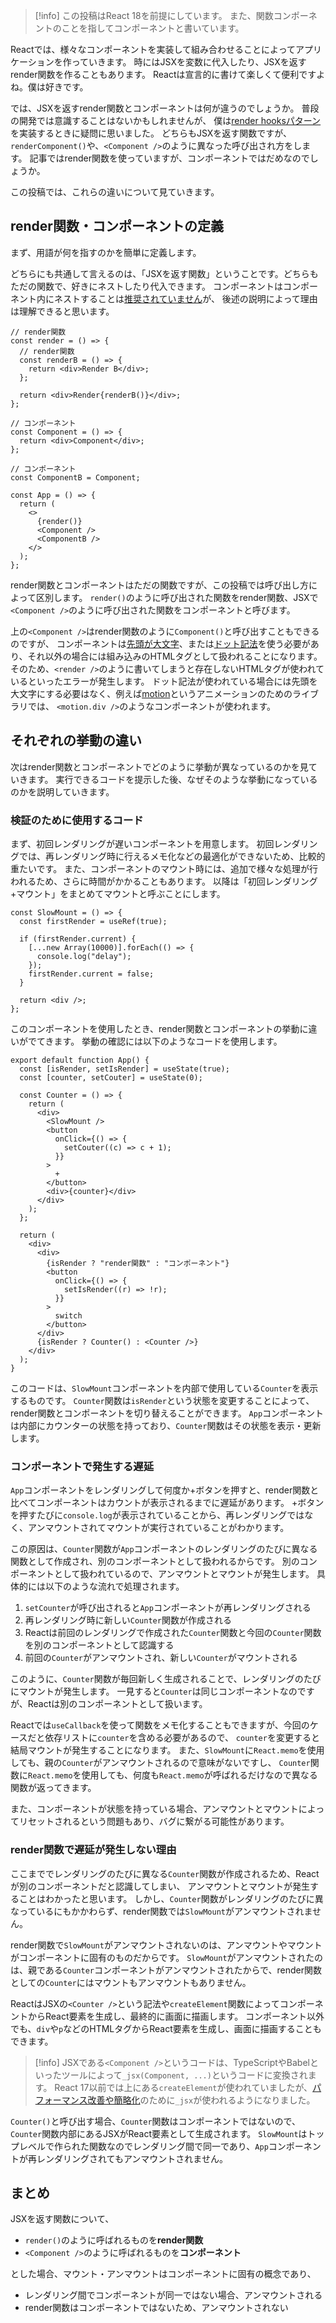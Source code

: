 > [!info]
> この投稿はReact 18を前提にしています。
> また、関数コンポーネントのことを指してコンポーネントと書いています。

Reactでは、様々なコンポーネントを実装して組み合わせることによってアプリケーションを作っていきます。
時にはJSXを変数に代入したり、JSXを返すrender関数を作ることもあります。
Reactは宣言的に書けて楽しくて便利ですよね。僕は好きです。

では、JSXを返すrender関数とコンポーネントは何が違うのでしょうか。
普段の開発では意識することはないかもしれませんが、
僕は[render hooksパターン](https://engineering.linecorp.com/ja/blog/line-securities-frontend-3)を実装するときに疑問に思いました。
どちらもJSXを返す関数ですが、`renderComponent()`や、`<Component />`のように異なった呼び出され方をします。
記事ではrender関数を使っていますが、コンポーネントではだめなのでしょうか。

この投稿では、これらの違いについて見ていきます。

## render関数・コンポーネントの定義

まず、用語が何を指すのかを簡単に定義します。

どちらにも共通して言えるのは、「JSXを返す関数」ということです。どちらもただの関数で、好きにネストしたり代入できます。
コンポーネントはコンポーネント内にネストすることは[推奨されていません](https://ja.react.dev/learn/your-first-component#nesting-and-organizing-components)が、
後述の説明によって理由は理解できると思います。

```tsx
// render関数
const render = () => {
  // render関数
  const renderB = () => {
    return <div>Render B</div>;
  };

  return <div>Render{renderB()}</div>;
};

// コンポーネント
const Component = () => {
  return <div>Component</div>;
};

// コンポーネント
const ComponentB = Component;

const App = () => {
  return (
    <>
      {render()}
      <Component />
      <ComponentB />
    </>
  );
};
```

render関数とコンポーネントはただの関数ですが、この投稿では呼び出し方によって区別します。
`render()`のように呼び出された関数をrender関数、JSXで`<Component />`のように呼び出された関数をコンポーネントと呼びます。

上の`<Component />`はrender関数のように`Component()`と呼び出すこともできるのですが、
コンポーネントは[先頭が大文字](https://ja.react.dev/reference/react/createElement#caveats:~:text=JSX%20%E3%82%92%E4%BD%BF%E7%94%A8%E3%81%99%E3%82%8B%E5%A0%B4%E5%90%88%E3%80%81%E7%8B%AC%E8%87%AA%E3%81%AE%E3%82%AB%E3%82%B9%E3%82%BF%E3%83%A0%E3%82%B3%E3%83%B3%E3%83%9D%E3%83%BC%E3%83%8D%E3%83%B3%E3%83%88%E3%82%92%E3%83%AC%E3%83%B3%E3%83%80%E3%83%BC%E3%81%99%E3%82%8B%E3%81%9F%E3%82%81%E3%81%AB%E3%81%AF%E3%82%BF%E3%82%B0%E3%82%92%E5%A4%A7%E6%96%87%E5%AD%97%E3%81%A7%E5%A7%8B%E3%82%81%E3%82%8B%E5%BF%85%E8%A6%81%E3%81%8C%E3%81%82%E3%82%8A%E3%81%BE%E3%81%99%E3%80%82)、または[ドット記法](https://ja.legacy.reactjs.org/docs/jsx-in-depth.html#using-dot-notation-for-jsx-type)を使う必要があり、それ以外の場合には組み込みのHTMLタグとして扱われることになります。
そのため、`<render />`のように書いてしまうと存在しないHTMLタグが使われているといったエラーが発生します。
ドット記法が使われている場合には先頭を大文字にする必要はなく、例えば[motion](https://motion.dev/)というアニメーションのためのライブラリでは、
`<motion.div />`のようなコンポーネントが使われます。

## それぞれの挙動の違い

次はrender関数とコンポーネントでどのように挙動が異なっているのかを見ていきます。
実行できるコードを提示した後、なぜそのような挙動になっているのかを説明していきます。

### 検証のために使用するコード

まず、初回レンダリングが遅いコンポーネントを用意します。
初回レンダリングでは、再レンダリング時に行えるメモ化などの最適化ができないため、比較的重たいです。
また、コンポーネントのマウント時には、追加で様々な処理が行われるため、さらに時間がかかることもあります。
以降は「初回レンダリング+マウント」をまとめてマウントと呼ぶことにします。

```tsx
const SlowMount = () => {
  const firstRender = useRef(true);

  if (firstRender.current) {
    [...new Array(10000)].forEach(() => {
      console.log("delay");
    });
    firstRender.current = false;
  }

  return <div />;
};
```

このコンポーネントを使用したとき、render関数とコンポーネントの挙動に違いがでてきます。
挙動の確認には以下のようなコードを使用します。

```tsx
export default function App() {
  const [isRender, setIsRender] = useState(true);
  const [counter, setCouter] = useState(0);

  const Counter = () => {
    return (
      <div>
        <SlowMount />
        <button
          onClick={() => {
            setCouter((c) => c + 1);
          }}
        >
          +
        </button>
        <div>{counter}</div>
      </div>
    );
  };

  return (
    <div>
      <div>
        {isRender ? "render関数" : "コンポーネント"}
        <button
          onClick={() => {
            setIsRender((r) => !r);
          }}
        >
          switch
        </button>
      </div>
      {isRender ? Counter() : <Counter />}
    </div>
  );
}
```

このコードは、`SlowMount`コンポーネントを内部で使用している`Counter`を表示するものです。
`Counter`関数は`isRender`という状態を変更することによって、render関数とコンポーネントを切り替えることができます。
`App`コンポーネントは内部にカウンターの状態を持っており、`Counter`関数はその状態を表示・更新します。

### コンポーネントで発生する遅延

`App`コンポーネントをレンダリングして何度か+ボタンを押すと、render関数と比べてコンポーネントはカウントが表示されるまでに遅延があります。
+ボタンを押すたびに`console.log`が表示されていることから、再レンダリングではなく、アンマウントされてマウントが実行されていることがわかります。

この原因は、`Counter`関数が`App`コンポーネントのレンダリングのたびに異なる関数として作成され、別のコンポーネントとして扱われるからです。
別のコンポーネントとして扱われているので、アンマウントとマウントが発生します。
具体的には以下のような流れで処理されます。

1. `setCounter`が呼び出されると`App`コンポーネントが再レンダリングされる
2. 再レンダリング時に新しい`Counter`関数が作成される
3. Reactは前回のレンダリングで作成された`Counter`関数と今回の`Counter`関数を別のコンポーネントとして認識する
4. 前回の`Counter`がアンマウントされ、新しい`Counter`がマウントされる

このように、`Counter`関数が毎回新しく生成されることで、レンダリングのたびにマウントが発生します。
一見すると`Counter`は同じコンポーネントなのですが、Reactは別のコンポーネントとして扱います。

Reactでは`useCallback`を使って関数をメモ化することもできますが、今回のケースだと依存リストに`counter`を含める必要があるので、
`counter`を変更すると結局マウントが発生することになります。
また、`SlowMount`に`React.memo`を使用しても、親の`Counter`がアンマウントされるので意味がないですし、
`Counter`関数に`React.memo`を使用しても、何度も`React.memo`が呼ばれるだけなので異なる関数が返ってきます。

また、コンポーネントが状態を持っている場合、アンマウントとマウントによってリセットされるという問題もあり、バグに繋がる可能性があります。

### render関数で遅延が発生しない理由

ここまででレンダリングのたびに異なる`Counter`関数が作成されるため、Reactが別のコンポーネントだと認識してしまい、
アンマウントとマウントが発生することはわかったと思います。
しかし、`Counter`関数がレンダリングのたびに異なっているにもかかわらず、render関数では`SlowMount`がアンマウントされません。

render関数で`SlowMount`がアンマウントされないのは、アンマウントやマウントがコンポーネントに固有のものだからです。
`SlowMount`がアンマウントされたのは、親である`Counter`コンポーネントがアンマウントされたからで、render関数としての`Counter`にはマウントもアンマウントもありません。

ReactはJSXの`<Counter />`という記法や`createElement`関数によってコンポーネントからReact要素を生成し、最終的に画面に描画します。
コンポーネント以外でも、`div`や`p`などのHTMLタグからReact要素を生成し、画面に描画することもできます。

> [!info]
> JSXである`<Component />`というコードは、TypeScriptやBabelといったツールによって`_jsx(Component, ...)`というコードに変換されます。
> React 17以前では上にある`createElement`が使われていましたが、[パフォーマンス改善や簡略化](https://github.com/reactjs/rfcs/blob/createlement-rfc/text/0000-create-element-changes.md#motivation)のために`_jsx`が使われるようになりました。

`Counter()`と呼び出す場合、`Counter`関数はコンポーネントではないので、`Counter`関数内部にあるJSXがReact要素として生成されます。
`SlowMount`はトップレベルで作られた関数なのでレンダリング間で同一であり、`App`コンポーネントが再レンダリングされてもアンマウントされません。

## まとめ

JSXを返す関数について、

- `render()`のように呼ばれるものを**render関数**
- `<Component />`のように呼ばれるものを**コンポーネント**

とした場合、マウント・アンマウントはコンポーネントに固有の概念であり、

- レンダリング間でコンポーネントが同一ではない場合、アンマウントされる
- render関数はコンポーネントではないため、アンマウントされない
